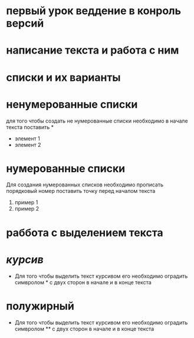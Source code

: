 # первый урок веддение в конроль версий

# написание текста и работа с ним 

# списки и их варианты 

# ненумерованные списки 

для того чтобы создать не нумерованные списки необходимо в начале текста поставить * 
* элемент 1 
* элемент 2
# нумерованные списки 
Для создания нумерованных списков необходимо прописать порядковый номер поставить точку перед началом текста
1. пример 1
2. пример 2
 # раббота с выделением текста 
 # *курсив*
 * Для того чтобы выделить текст курсивом его необходимо оградить симвролом * с двух сторон в начале и в конце текста 
# **полужирный**
* Для того чтобы выделить текст курсивом его необходимо оградить симвролом ** с двух сторон в начале и в конце текста 